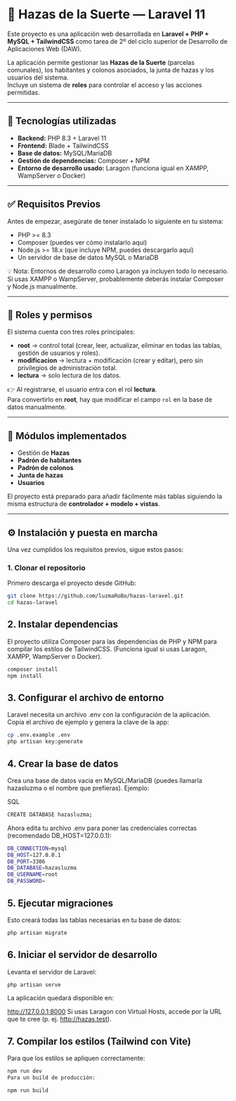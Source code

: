 # 🌾 Hazas de la Suerte — Laravel 11

Este proyecto es una aplicación web desarrollada en **Laravel + PHP + MySQL + TailwindCSS** como tarea de 2º del ciclo superior de Desarrollo de Aplicaciones Web (DAW).

La aplicación permite gestionar las **Hazas de la Suerte** (parcelas comunales), los habitantes y colonos asociados, la junta de hazas y los usuarios del sistema.  
Incluye un sistema de **roles** para controlar el acceso y las acciones permitidas.

---

## 🚀 Tecnologías utilizadas

-   **Backend:** PHP 8.3 + Laravel 11
-   **Frontend:** Blade + TailwindCSS
-   **Base de datos:** MySQL/MariaDB
-   **Gestión de dependencias:** Composer + NPM
-   **Entorno de desarrollo usado:** Laragon (funciona igual en XAMPP, WampServer o Docker)

---

## ✅ Requisitos Previos

Antes de empezar, asegúrate de tener instalado lo siguiente en tu sistema:

-   PHP >= 8.3
-   Composer (puedes ver cómo instalarlo aquí)
-   Node.js >= 18.x (que incluye NPM, puedes descargarlo aquí)
-   Un servidor de base de datos MySQL o MariaDB

💡 Nota: Entornos de desarrollo como Laragon ya incluyen todo lo necesario. Si usas XAMPP o WampServer, probablemente deberás instalar Composer y Node.js manualmente.

---

## 🔐 Roles y permisos

El sistema cuenta con tres roles principales:

-   **root** → control total (crear, leer, actualizar, eliminar en todas las tablas, gestión de usuarios y roles).
-   **modificacion** → lectura + modificación (crear y editar), pero sin privilegios de administración total.
-   **lectura** → solo lectura de los datos.

👉 Al registrarse, el usuario entra con el rol **lectura**.  
Para convertirlo en **root**, hay que modificar el campo `rol` en la base de datos manualmente.

---

## 🧩 Módulos implementados

-   Gestión de **Hazas**
-   **Padrón de habitantes**
-   **Padrón de colonos**
-   **Junta de hazas**
-   **Usuarios**

El proyecto está preparado para añadir fácilmente más tablas siguiendo la misma estructura de **controlador + modelo + vistas**.

---

## ⚙️ Instalación y puesta en marcha

Una vez cumplidos los requisitos previos, sigue estos pasos:

### 1. Clonar el repositorio

Primero descarga el proyecto desde GitHub:

```bash
git clone https://github.com/luzmaRoBo/hazas-laravel.git
cd hazas-laravel
```

## 2. Instalar dependencias

El proyecto utiliza Composer para las dependencias de PHP y NPM para compilar los estilos de TailwindCSS. (Funciona igual si usas Laragon, XAMPP, WampServer o Docker).

```bash
composer install
npm install
```

## 3. Configurar el archivo de entorno

Laravel necesita un archivo .env con la configuración de la aplicación. Copia el archivo de ejemplo y genera la clave de la app:

```bash
cp .env.example .env
php artisan key:generate
```

## 4. Crear la base de datos

Crea una base de datos vacía en MySQL/MariaDB (puedes llamarla hazasluzma o el nombre que prefieras). Ejemplo:

SQL

```bash
CREATE DATABASE hazasluzma;
```

Ahora edita tu archivo .env para poner las credenciales correctas (recomendado DB_HOST=127.0.0.1):

```bash
DB_CONNECTION=mysql
DB_HOST=127.0.0.1
DB_PORT=3306
DB_DATABASE=hazasluzma
DB_USERNAME=root
DB_PASSWORD=
```

## 5. Ejecutar migraciones

Esto creará todas las tablas necesarias en tu base de datos:

```bash
php artisan migrate
```

## 6. Iniciar el servidor de desarrollo

Levanta el servidor de Laravel:

```bash
php artisan serve
```

La aplicación quedará disponible en:

http://127.0.0.1:8000
Si usas Laragon con Virtual Hosts, accede por la URL que te cree (p. ej. http://hazas.test).

## 7. Compilar los estilos (Tailwind con Vite)

Para que los estilos se apliquen correctamente:

```bash
npm run dev
Para un build de producción:
```

```bash
npm run build
```
